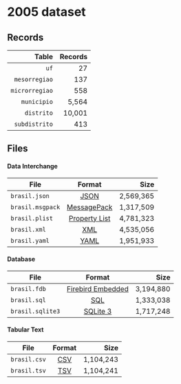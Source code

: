 # 2005 dataset

## Records

|          Table | Records |
| --------------:| -------:|
|           `uf` |      27 |
|  `mesorregiao` |     137 |
| `microrregiao` |     558 |
|    `municipio` |   5,564 |
|     `distrito` |  10,001 |
|  `subdistrito` |     413 |

## Files

#### Data Interchange

| File             | Format                                                       |      Size |
| ---------------- |:------------------------------------------------------------:| ---------:|
| `brasil.json`    | [JSON](https://en.wikipedia.org/wiki/JSON)                   | 2,569,365 |
| `brasil.msgpack` | [MessagePack](https://en.wikipedia.org/wiki/MessagePack)     | 1,317,509 |
| `brasil.plist`   | [Property List](https://en.wikipedia.org/wiki/Property_list) | 4,781,323 |
| `brasil.xml`     | [XML](https://en.wikipedia.org/wiki/XML)                     | 4,535,056 |
| `brasil.yaml`    | [YAML](https://en.wikipedia.org/wiki/YAML)                   | 1,951,933 |

#### Database

| File             | Format                                                                                 |      Size |
| ---------------- |:--------------------------------------------------------------------------------------:| ---------:|
| `brasil.fdb`     | [Firebird Embedded](https://en.wikipedia.org/wiki/Embedded_database#Firebird_Embedded) | 3,194,880 |
| `brasil.sql`     | [SQL](https://en.wikipedia.org/wiki/SQL)                                               | 1,333,038 |
| `brasil.sqlite3` | [SQLite 3](https://en.wikipedia.org/wiki/SQLite)                                       | 1,717,248 |

#### Tabular Text

| File         | Format                                                      |      Size |
| ------------ |:-----------------------------------------------------------:| ---------:|
| `brasil.csv` | [CSV](https://en.wikipedia.org/wiki/Comma-separated_values) | 1,104,243 |
| `brasil.tsv` | [TSV](https://en.wikipedia.org/wiki/Tab-separated_values)   | 1,104,241 |
